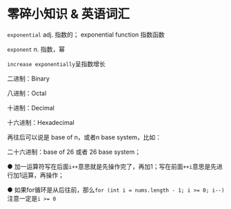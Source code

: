 # 零碎小知识 & 英语词汇

`exponential` adj. 指数的； exponential function 指数函数

`exponent` n. 指数，幂

`increase exponentially`呈指数增长



二进制：Binary

八进制：Octal

十进制：Decimal

十六进制：Hexadecimal

再往后可以说是 base of n，或者n base system，比如：

二十六进制：base of 26 或者 26 base system；  


● 加一运算符写在后面`i++`意思就是先操作完了，再加1；写在前面`++i`意思是先进行加1运算，再操作；

● 如果for循环是从后往前，那么`for (int i = nums.length - 1; i >= 0; i--)` 注意一定是`i >= 0`

